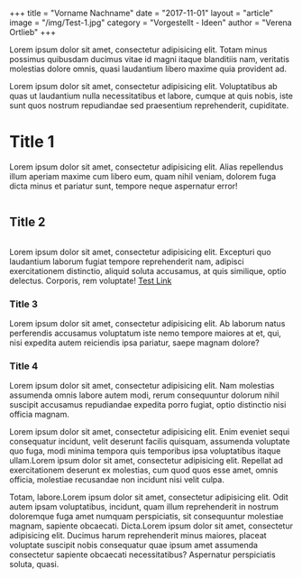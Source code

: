 +++
title = "Vorname Nachname"
date = "2017-11-01"
layout = "article"
image = "/img/Test-1.jpg"
category = "Vorgestellt - Ideen"
author = "Verena Ortlieb"
+++



Lorem ipsum dolor sit amet, consectetur adipisicing elit. Totam minus possimus quibusdam ducimus vitae id magni itaque blanditiis nam, veritatis molestias dolore omnis, quasi laudantium libero maxime quia provident ad.


Lorem ipsum dolor sit amet, consectetur adipisicing elit. Voluptatibus ab quas ut laudantium nulla necessitatibus et labore, cumque at quis nobis, iste sunt quos nostrum repudiandae sed praesentium reprehenderit, cupiditate.

# Title 1

Lorem ipsum dolor sit amet, consectetur adipisicing elit. Alias repellendus illum aperiam maxime cum libero eum, quam nihil veniam, dolorem fuga dicta minus et pariatur sunt, tempore neque aspernatur error!

<img src="/img/Test-Doggo.jpg" alt="">


## Title 2

<img src="/img/Test-Doggo.jpg" alt="">

Lorem ipsum dolor sit amet, consectetur adipisicing elit. Excepturi quo laudantium laborum fugiat tempore reprehenderit nam, adipisci exercitationem distinctio, aliquid soluta accusamus, at quis similique, optio delectus. Corporis, rem voluptate!
<a href="/">Test Link</a>

### Title 3

Lorem ipsum dolor sit amet, consectetur adipisicing elit. Ab laborum natus perferendis accusamus voluptatum iste nemo tempore maiores at et, qui, nisi expedita autem reiciendis ipsa pariatur, saepe magnam dolore?

### Title 4

Lorem ipsum dolor sit amet, consectetur adipisicing elit. Nam molestias assumenda omnis labore autem modi, rerum consequuntur dolorum nihil suscipit accusamus repudiandae expedita porro fugiat, optio distinctio nisi officia magnam.

Lorem ipsum dolor sit amet, consectetur adipisicing elit. Enim eveniet sequi consequatur incidunt, velit deserunt facilis quisquam, assumenda voluptate quo fuga, modi minima tempora quis temporibus ipsa voluptatibus itaque ullam.Lorem ipsum dolor sit amet, consectetur adipisicing elit. Repellat ad exercitationem deserunt ex molestias, cum quod quos esse amet, omnis officia, molestiae recusandae non incidunt nisi velit culpa. 

Totam, labore.Lorem ipsum dolor sit amet, consectetur adipisicing elit. Odit autem ipsam voluptatibus, incidunt, quam illum reprehenderit in nostrum doloremque fuga amet numquam perspiciatis, sit consequuntur molestiae magnam, sapiente obcaecati. Dicta.Lorem ipsum dolor sit amet, consectetur adipisicing elit. Ducimus harum reprehenderit minus maiores, placeat voluptate suscipit nobis consequatur quae ipsum amet assumenda consectetur sapiente obcaecati necessitatibus? Aspernatur perspiciatis soluta, quasi.

